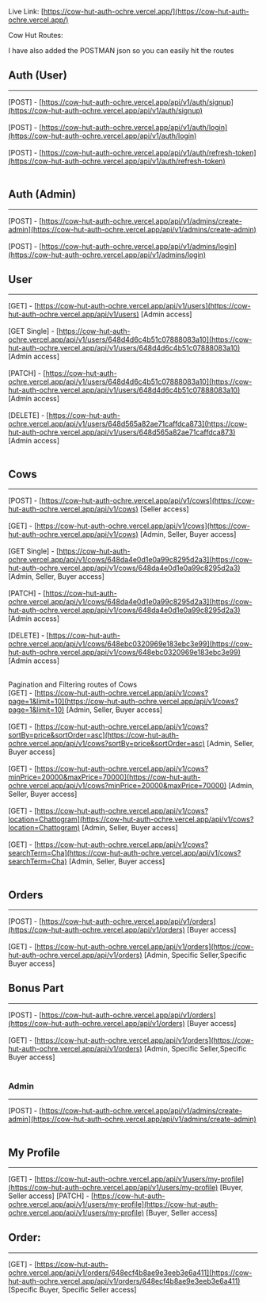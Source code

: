 Live Link: [https://cow-hut-auth-ochre.vercel.app/](https://cow-hut-auth-ochre.vercel.app/)

Cow Hut Routes:

I have also added the POSTMAN json so you can easily hit the routes

## Auth (User)
<hr />

[POST] - [https://cow-hut-auth-ochre.vercel.app/api/v1/auth/signup](https://cow-hut-auth-ochre.vercel.app/api/v1/auth/signup) <br /> <br />
[POST] - [https://cow-hut-auth-ochre.vercel.app/api/v1/auth/login](https://cow-hut-auth-ochre.vercel.app/api/v1/auth/login) <br /> <br />
[POST] - [https://cow-hut-auth-ochre.vercel.app/api/v1/auth/refresh-token](https://cow-hut-auth-ochre.vercel.app/api/v1/auth/refresh-token) <br /> <br />

## Auth (Admin)
<hr />

[POST] - [https://cow-hut-auth-ochre.vercel.app/api/v1/admins/create-admin](https://cow-hut-auth-ochre.vercel.app/api/v1/admins/create-admin) <br /> <br />
[POST] - [https://cow-hut-auth-ochre.vercel.app/api/v1/admins/login](https://cow-hut-auth-ochre.vercel.app/api/v1/admins/login)

## User
<hr />

[GET] - [https://cow-hut-auth-ochre.vercel.app/api/v1/users](https://cow-hut-auth-ochre.vercel.app/api/v1/users) [Admin access] <br /><br />
[GET Single] - [https://cow-hut-auth-ochre.vercel.app/api/v1/users/648d4d6c4b51c07888083a10](https://cow-hut-auth-ochre.vercel.app/api/v1/users/648d4d6c4b51c07888083a10) [Admin access] <br /> <br />
[PATCH] - [https://cow-hut-auth-ochre.vercel.app/api/v1/users/648d4d6c4b51c07888083a10](https://cow-hut-auth-ochre.vercel.app/api/v1/users/648d4d6c4b51c07888083a10) [Admin access] <br /> <br />
[DELETE] - [https://cow-hut-auth-ochre.vercel.app/api/v1/users/648d565a82ae71caffdca873](https://cow-hut-auth-ochre.vercel.app/api/v1/users/648d565a82ae71caffdca873) [Admin access] <br /> <br />

## Cows
<hr />

[POST] - [https://cow-hut-auth-ochre.vercel.app/api/v1/cows](https://cow-hut-auth-ochre.vercel.app/api/v1/cows) [Seller access] <br /> <br />
[GET] - [https://cow-hut-auth-ochre.vercel.app/api/v1/cows](https://cow-hut-auth-ochre.vercel.app/api/v1/cows) [Admin, Seller, Buyer access] <br /> <br />
[GET Single] - [https://cow-hut-auth-ochre.vercel.app/api/v1/cows/648da4e0d1e0a99c8295d2a3](https://cow-hut-auth-ochre.vercel.app/api/v1/cows/648da4e0d1e0a99c8295d2a3) [Admin, Seller, Buyer access] <br /> <br />
[PATCH] - [https://cow-hut-auth-ochre.vercel.app/api/v1/cows/648da4e0d1e0a99c8295d2a3](https://cow-hut-auth-ochre.vercel.app/api/v1/cows/648da4e0d1e0a99c8295d2a3) [Admin access] <br /> <br />
[DELETE] - [https://cow-hut-auth-ochre.vercel.app/api/v1/cows/648ebc0320969e183ebc3e99](https://cow-hut-auth-ochre.vercel.app/api/v1/cows/648ebc0320969e183ebc3e99) [Admin access] <br /><br /> 

Pagination and Filtering routes of Cows <br />
[GET] - [https://cow-hut-auth-ochre.vercel.app/api/v1/cows?page=1&limit=10](https://cow-hut-auth-ochre.vercel.app/api/v1/cows?page=1&limit=10) [Admin, Seller, Buyer access] <br /> <br />
[GET] - [https://cow-hut-auth-ochre.vercel.app/api/v1/cows?sortBy=price&sortOrder=asc](https://cow-hut-auth-ochre.vercel.app/api/v1/cows?sortBy=price&sortOrder=asc) [Admin, Seller, Buyer access] <br /> <br />
[GET] - [https://cow-hut-auth-ochre.vercel.app/api/v1/cows?minPrice=20000&maxPrice=70000](https://cow-hut-auth-ochre.vercel.app/api/v1/cows?minPrice=20000&maxPrice=70000) [Admin, Seller, Buyer access] <br /> <br />
[GET] - [https://cow-hut-auth-ochre.vercel.app/api/v1/cows?location=Chattogram](https://cow-hut-auth-ochre.vercel.app/api/v1/cows?location=Chattogram) [Admin, Seller, Buyer access] <br /> <br />
[GET] - [https://cow-hut-auth-ochre.vercel.app/api/v1/cows?searchTerm=Cha](https://cow-hut-auth-ochre.vercel.app/api/v1/cows?searchTerm=Cha) [Admin, Seller, Buyer access] <br /> <br />

## Orders
<hr />

[POST] - [https://cow-hut-auth-ochre.vercel.app/api/v1/orders](https://cow-hut-auth-ochre.vercel.app/api/v1/orders) [Buyer access] <br /> <br />
[GET] - [https://cow-hut-auth-ochre.vercel.app/api/v1/orders](https://cow-hut-auth-ochre.vercel.app/api/v1/orders) [Admin, Specific Seller,Specific Buyer access] <br />


## Bonus Part
<hr />

[POST] - [https://cow-hut-auth-ochre.vercel.app/api/v1/orders](https://cow-hut-auth-ochre.vercel.app/api/v1/orders) [Buyer access] <br /> <br />
[GET] - [https://cow-hut-auth-ochre.vercel.app/api/v1/orders](https://cow-hut-auth-ochre.vercel.app/api/v1/orders) [Admin, Specific Seller,Specific Buyer access] <br /> <br />

### Admin
<hr />

[POST] - [https://cow-hut-auth-ochre.vercel.app/api/v1/admins/create-admin](https://cow-hut-auth-ochre.vercel.app/api/v1/admins/create-admin) <br /> <br />

## My Profile
<hr />

[GET] - [https://cow-hut-auth-ochre.vercel.app/api/v1/users/my-profile](https://cow-hut-auth-ochre.vercel.app/api/v1/users/my-profile) [Buyer, Seller access]
[PATCH] - [https://cow-hut-auth-ochre.vercel.app/api/v1/users/my-profile](https://cow-hut-auth-ochre.vercel.app/api/v1/users/my-profile) [Buyer, Seller access]

## Order:
<hr />

[GET] - [https://cow-hut-auth-ochre.vercel.app/api/v1/orders/648ecf4b8ae9e3eeb3e6a411](https://cow-hut-auth-ochre.vercel.app/api/v1/orders/648ecf4b8ae9e3eeb3e6a411) [Specific Buyer, Specific Seller access]